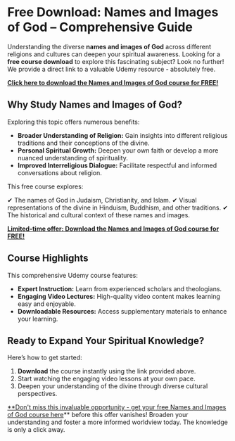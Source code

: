 # Free Download: Names and Images of God – Comprehensive Guide

Understanding the diverse **names and images of God** across different religions and cultures can deepen your spiritual awareness. Looking for a **free course download** to explore this fascinating subject? Look no further! We provide a direct link to a valuable Udemy resource - absolutely free.

[**Click here to download the Names and Images of God course for FREE!**](https://udemywork.com/names-and-images-of-god)

## Why Study Names and Images of God?

Exploring this topic offers numerous benefits:

*   **Broader Understanding of Religion:** Gain insights into different religious traditions and their conceptions of the divine.
*   **Personal Spiritual Growth:** Deepen your own faith or develop a more nuanced understanding of spirituality.
*   **Improved Interreligious Dialogue:** Facilitate respectful and informed conversations about religion.

This free course explores:

✔ The names of God in Judaism, Christianity, and Islam.
✔ Visual representations of the divine in Hinduism, Buddhism, and other traditions.
✔ The historical and cultural context of these names and images.

[**Limited-time offer: Download the Names and Images of God course for FREE!**](https://udemywork.com/names-and-images-of-god)

## Course Highlights

This comprehensive Udemy course features:

*   **Expert Instruction:** Learn from experienced scholars and theologians.
*   **Engaging Video Lectures:** High-quality video content makes learning easy and enjoyable.
*   **Downloadable Resources:** Access supplementary materials to enhance your learning.

## Ready to Expand Your Spiritual Knowledge?

Here’s how to get started:

1.  **Download** the course instantly using the link provided above.
2.  Start watching the engaging video lessons at your own pace.
3.  Deepen your understanding of the divine through diverse cultural perspectives.

[**Don't miss this invaluable opportunity - get your free Names and Images of God course here](https://udemywork.com/names-and-images-of-god)** before this offer vanishes! Broaden your understanding and foster a more informed worldview today. The knowledge is only a click away.
